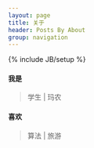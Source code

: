 ```yaml
---
layout: page
title: 关于
header: Posts By About
group: navigation
---
```


{% include JB/setup %}

#### 我是
> 学生 | 玛农

#### 喜欢
> 算法 | 旅游



